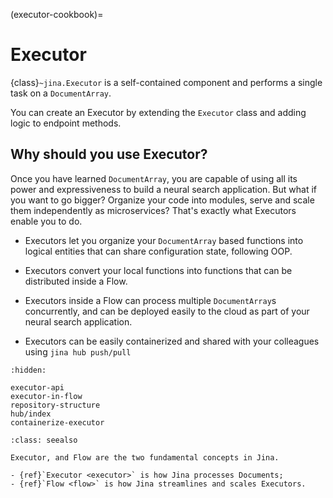 (executor-cookbook)=
# Executor

{class}`~jina.Executor` is a self-contained component and performs a single task on a `DocumentArray`. 

You can create an Executor by extending the `Executor` class and adding logic to endpoint methods.


## Why should you use Executor?

Once you have learned `DocumentArray`, you are capable of using all its power and expressiveness to build a neural search application.
But what if you want to go bigger? Organize your code into modules, serve and scale them independently as microservices? That's exactly what Executors enable you to do.

- Executors let you organize your `DocumentArray` based functions into logical entities that can share configuration state, following OOP.

- Executors convert your local functions into functions that can be distributed inside a Flow.

- Executors inside a Flow can process multiple `DocumentArray`s concurrently, and can be deployed easily to the cloud as part of your neural search application.

- Executors can be easily containerized and shared with your colleagues using `jina hub push/pull`

```{toctree}
:hidden:

executor-api
executor-in-flow
repository-structure
hub/index
containerize-executor
```

````{admonition} See Also
:class: seealso

Executor, and Flow are the two fundamental concepts in Jina.

- {ref}`Executor <executor>` is how Jina processes Documents;
- {ref}`Flow <flow>` is how Jina streamlines and scales Executors.
````